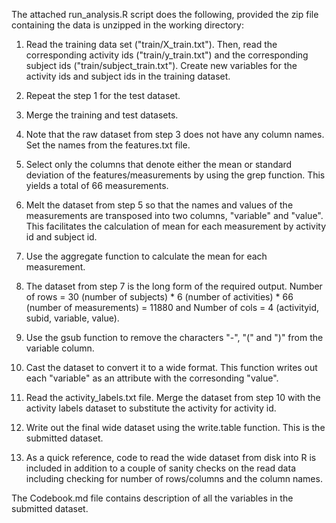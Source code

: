 The attached run_analysis.R script does the following, provided the zip file containing the data is unzipped in the working directory:

1. Read the training data set ("train/X_train.txt"). Then, read the corresponding activity ids ("train/y_train.txt") and the corresponding subject ids ("train/subject_train.txt"). Create new variables for the activity ids and subject ids in the training dataset.

2. Repeat the step 1 for the test dataset.

3. Merge the training and test datasets.

4. Note that the raw dataset from step 3 does not have any column names. Set the names from the features.txt file.

5. Select only the columns that denote either the mean or standard deviation of the features/measurements by using the grep function. This yields a total of 66 measurements.

6. Melt the dataset from step 5 so that the names and values of the measurements are transposed into two columns, "variable" and "value". This facilitates the calculation of mean for each measurement by activity id and subject id.

7. Use the aggregate function to calculate the mean for each measurement.

8. The dataset from step 7 is the long form of the required output. Number of rows = 30 (number of subjects) * 6 (number of activities) * 66 (number of measurements) = 11880
and Number of cols = 4 (activityid, subid, variable, value).

9. Use the gsub function to remove the characters "-", "(" and ")" from the variable column. 

10. Cast the dataset to convert it to a wide format. This function writes out each "variable" as an attribute with the corresonding "value".

11. Read the activity_labels.txt file. Merge the dataset from step 10 with the activity labels dataset to substitute the activity for activity id.

12. Write out the final wide dataset using the write.table function. This is the submitted dataset.

13. As a quick reference, code to read the wide dataset from disk into R is included in addition to a couple of sanity checks on the read data including checking for number of rows/columns and the column names.

The Codebook.md file contains description of all the variables in the submitted dataset.

